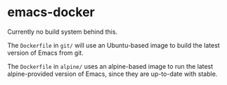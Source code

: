# emacs-docker

Currently no build system behind this.

The `Dockerfile` in `git/` will use an Ubuntu-based image to build the latest version of Emacs from git.

The `Dockerfile` in `alpine/` uses an alpine-based image to run the latest alpine-provided version of Emacs, since they are up-to-date with stable.
